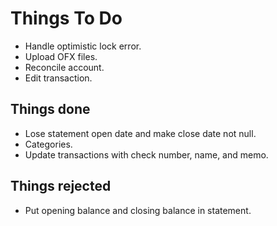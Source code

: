 # Things To Do

* Handle optimistic lock error.
* Upload OFX files.
* Reconcile account.
* Edit transaction.

## Things done

* Lose statement open date and make close date not null.
* Categories.
* Update transactions with check number, name, and memo.

## Things rejected

* Put opening balance and closing balance in statement.
